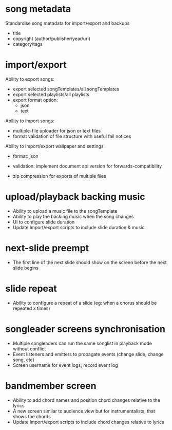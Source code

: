 # song metadata

Standardise song metadata for import/export and backups

- title
- copyright (author/publisher/year/url)
- category/tags

# import/export

Ability to export songs:

- export selected songTemplates/all songTemplates
- export selected playlists/all playlists
- export format option:
    - json
    - text

Ability to import songs:

- multiple-file uploader for json or text files
- format validation of file structure with useful fail notices 

Ability to import/export wallpaper and settings
- format: json
- validation: implement document api version for forwards-compatibility

- zip compression for exports of multiple files

# upload/playback backing music

- Ability to upload a music file to the songTemplate
- Ability to play the backing music when the song changes
- UI to configure slide duration
- Update Import/export scripts to include slide duration & music

# next-slide preempt

- The first line of the next slide should show on the screen before the next slide begins

# slide repeat

- Ability to configure a repeat of a slide (eg: when a chorus should be repeated x times)

# songleader screens synchronisation

- Multiple songleaders can run the same songlist in playback mode without conflict
- Event listeners and emitters to propagate events (change slide, change song, etc)
- Screen username for event logs, record event log

# bandmember screen

- Ability to add chord names and position chord changes relative to the lyrics
- A new screen similar to audience view but for instrumentalists, that shows the chords 
- Update Import/export scripts to include chord changes relative to lyrics


